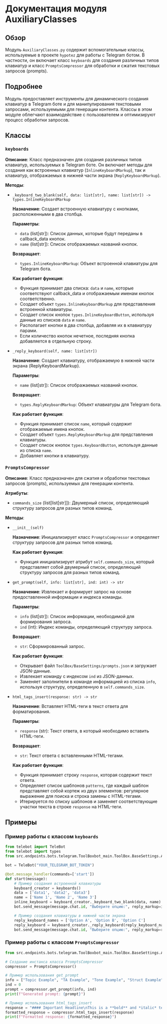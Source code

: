 # Документация модуля AuxiliaryClasses

## Обзор

Модуль `AuxiliaryClasses.py` содержит вспомогательные классы, используемые в проекте `hypotez` для работы с Telegram ботом. В частности, он включает класс `keyboards` для создания различных типов клавиатур и класс `PromptsCompressor` для обработки и сжатия текстовых запросов (prompts).

## Подробнее

Модуль предоставляет инструменты для динамического создания клавиатур в Telegram боте и для манипулирования текстовыми запросами, используемыми для генерации контента. Классы в этом модуле облегчают взаимодействие с пользователем и оптимизируют процесс обработки запросов.

## Классы

### `keyboards`

**Описание**: Класс предназначен для создания различных типов клавиатур, используемых в Telegram боте.
Он включает методы для создания как встроенных клавиатур (`InlineKeyboardMarkup`), так и клавиатур, отображаемых в нижней части экрана (`ReplyKeyboardMarkup`).

**Методы**:

- `_keyboard_two_blank(self, data: list[str], name: list[str]) -> types.InlineKeyboardMarkup`

    **Назначение**: Создает встроенную клавиатуру с кнопками, расположенными в два столбца.

    **Параметры**:
    - `data` (list[str]): Список данных, которые будут переданы в callback_data кнопок.
    - `name` (list[str]): Список отображаемых названий кнопок.

    **Возвращает**:
    - `types.InlineKeyboardMarkup`: Объект встроенной клавиатуры для Telegram бота.

    **Как работает функция**:
    - Функция принимает два списка: `data` и `name`, которые соответствуют callback_data и отображаемым именам кнопок соответственно.
    - Создает объект `types.InlineKeyboardMarkup` для представления встроенной клавиатуры.
    - Создает список кнопок `types.InlineKeyboardButton`, используя данные из списков `data` и `name`.
    - Располагает кнопки в два столбца, добавляя их в клавиатуру парами.
    - Если количество кнопок нечетное, последняя кнопка добавляется в отдельную строку.

- `_reply_keyboard(self, name: list[str])`

    **Назначение**: Создает клавиатуру, отображаемую в нижней части экрана (ReplyKeyboardMarkup).

    **Параметры**:
    - `name` (list[str]): Список отображаемых названий кнопок.

    **Возвращает**:
    - `types.ReplyKeyboardMarkup`: Объект клавиатуры для Telegram бота.

    **Как работает функция**:
    - Функция принимает список `name`, который содержит отображаемые имена кнопок.
    - Создает объект `types.ReplyKeyboardMarkup` для представления клавиатуры.
    - Создает список кнопок `types.KeyboardButton`, используя данные из списка `name`.
    - Добавляет кнопки в клавиатуру.

### `PromptsCompressor`

**Описание**: Класс предназначен для сжатия и обработки текстовых запросов (prompts), используемых для генерации контента.

**Атрибуты**:
- `commands_size` (list[list[str]]): Двумерный список, определяющий структуру запросов для разных типов команд.

**Методы**:

- `__init__(self)`

    **Назначение**: Инициализирует класс `PromptsCompressor` и определяет структуру запросов для разных типов команд.

    **Как работает функция**:
    - Функция инициализирует атрибут `self.commands_size`, который представляет собой двумерный список, определяющий структуру запросов для разных типов команд.

- `get_prompt(self, info: list[str], ind: int) -> str`

    **Назначение**: Извлекает и формирует запрос на основе предоставленной информации и индекса команды.

    **Параметры**:
    - `info` (list[str]): Список информации, необходимой для формирования запроса.
    - `ind` (int): Индекс команды, определяющий структуру запроса.

    **Возвращает**:
    - `str`: Сформированный запрос.

    **Как работает функция**:
    - Открывает файл `ToolBox/BaseSettings/prompts.json` и загружает JSON-данные.
    - Извлекает команду с индексом `ind` из JSON-данных.
    - Заменяет заполнители в команде информацией из списка `info`, используя структуру, определенную в `self.commands_size`.

- `html_tags_insert(response: str) -> str`

    **Назначение**: Вставляет HTML-теги в текст ответа для форматирования.

    **Параметры**:
    - `response` (str): Текст ответа, в который необходимо вставить HTML-теги.

    **Возвращает**:
    - `str`: Текст ответа с вставленными HTML-тегами.

    **Как работает функция**:
    - Функция принимает строку `response`, которая содержит текст ответа.
    - Определяет список шаблонов `patterns`, где каждый шаблон представляет собой кортеж из двух элементов: регулярное выражение для поиска и строка замены с HTML-тегами.
    - Итерируется по списку шаблонов и заменяет соответствующие участки текста в строке `response` на HTML-теги.

## Примеры
### Пример работы с классом `keyboards`
```python
from telebot import TeleBot
from telebot import types
from src.endpoints.bots.telegram.ToolBoxbot_main.ToolBox.BaseSettings.AuxiliaryClasses import keyboards

bot = TeleBot("YOUR_TELEGRAM_BOT_TOKEN")

@bot.message_handler(commands=['start'])
def start(message):
    # Пример создания встроенной клавиатуры
    keyboard_creator = keyboards()
    data = ['data1', 'data2', 'data3']
    name = ['Name 1', 'Name 2', 'Name 3']
    inline_keyboard = keyboard_creator._keyboard_two_blank(data, name)
    bot.send_message(message.chat.id, "Выберите опцию:", reply_markup=inline_keyboard)

    # Пример создания клавиатуры в нижней части экрана
    reply_keyboard_names = ['Option A', 'Option B', 'Option C']
    reply_keyboard = keyboard_creator._reply_keyboard(reply_keyboard_names)
    bot.send_message(message.chat.id, "Выберите опцию:", reply_markup=reply_keyboard)
```
### Пример работы с классом `PromptsCompressor`
```python
from src.endpoints.bots.telegram.ToolBoxbot_main.ToolBox.BaseSettings.AuxiliaryClasses import PromptsCompressor

# Создание инстанса класса PromptsCompressor
compressor = PromptsCompressor()

# Пример использования get_prompt
info = ["Topic Example", "TA Example", "Tone Example", "Struct Example", "Length Example", "Extra Example"]
ind = 0
prompt = compressor.get_prompt(info, ind)
print(f"Generated prompt: {prompt}")

# Пример использования html_tags_insert
response = "#### Important Headline\nThis is a **bold** and *italic* text.\n```python\nprint('Hello')\n```"
formatted_response = compressor.html_tags_insert(response)
print(f"Formatted response: {formatted_response}")
```